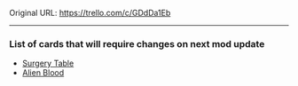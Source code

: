 

Original URL: https://trello.com/c/GDdDa1Eb

---

### List of cards that will require changes on next mod update

- [Surgery Table](../Items/Surgery%20Table.md)
- [Alien Blood](../Items/Alien%20Blood.md)
